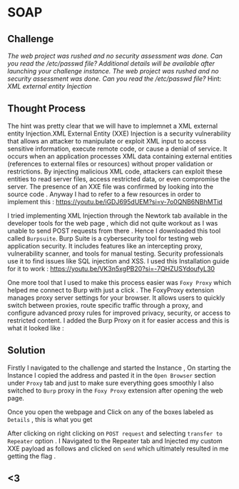 # SOAP
## Challenge
*The web project was rushed and no security assessment was done. Can you read the /etc/passwd file?*
*Additional details will be available after launching your challenge instance.*
*The web project was rushed and no security assessment was done. Can you read the /etc/passwd file?*
Hint: *XML external entity Injection*

## Thought Process

The hint was pretty clear that we will have to implemnet a XML external entity Injection.XML External Entity (XXE) Injection is a security vulnerability that allows an attacker to manipulate or exploit XML input to access sensitive information, execute remote code, or cause a denial of service. It occurs when an application processes XML data containing external entities (references to external files or resources) without proper validation or restrictions. By injecting malicious XML code, attackers can exploit these entities to read server files, access restricted data, or even compromise the server. The presence of an XXE file was confirmed by looking into the source code . Anyway I had to refer to a few resources in order to implement this :
https://youtu.be/iGDJ695dUEM?si=v-7o0QNB6NBhMTid

I tried implementing XML Injection through the Newtork tab available in the developer tools for the web page , which did not quite workout as I was unable to send POST requests from there . Hence I downloaded this tool called `Burpsuite`. Burp Suite is a cybersecurity tool for testing web application security. It includes features like an intercepting proxy, vulnerability scanner, and tools for manual testing. Security professionals use it to find issues like SQL injection and XSS. I used this Installation guide for it to work :
https://youtu.be/VK3n5xgPB20?si=-7QHZUSYdoufyL30

One more tool that I used to make this process easier was `Foxy Proxy` which helped me connect to Burp with just a click . The FoxyProxy extension manages proxy server settings for your browser. It allows users to quickly switch between proxies, route specific traffic through a proxy, and configure advanced proxy rules for improved privacy, security, or access to restricted content. I added the Burp Proxy on it for easier access and this is what it looked like :

## Solution
Firstly I navigated to the challenge and started the Instance , On starting the Instance I copied the address and pasted it in the `Open Browser` section under `Proxy` tab and just to make sure everything goes smoothly I also switched to `Burp` proxy in the `Foxy Proxy` extension after opening the web page. 

Once you open the webpage and Click on any of the boxes labeled as `Details` , this is what you get 

After clicking on right clicking on `POST request` and selecting `transfer to Repeater` option . I Navigated to the Repeater tab and Injected my custom XXE payload as follows and clicked on `send` which ultimately resulted in me getting the flag .
 
## <3